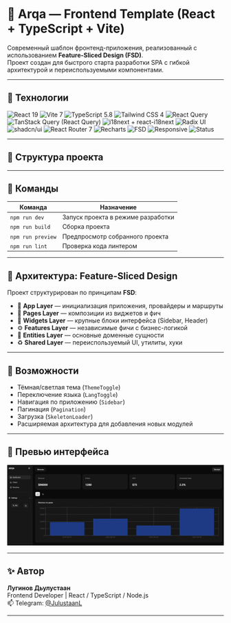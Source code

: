# 🧩 Arqa — Frontend Template (React + TypeScript + Vite)

Современный шаблон фронтенд-приложения, реализованный с использованием **Feature-Sliced Design (FSD)**.  
Проект создан для быстрого старта разработки SPA с гибкой архитектурой и переиспользуемыми компонентами.

---

## 🚀 Технологии

![React 19](https://img.shields.io/badge/React-19-61dafb?logo=react&logoColor=white)
![Vite 7](https://img.shields.io/badge/Vite-7-646cff?logo=vite&logoColor=white)
![TypeScript 5.8](https://img.shields.io/badge/TypeScript-5.8-3178c6?logo=typescript&logoColor=white)
![Tailwind CSS 4](https://img.shields.io/badge/TailwindCSS-4-38bdf8?logo=tailwindcss&logoColor=white)
![React Query](https://img.shields.io/badge/React%20Query-5-ff4154?logo=reactquery&logoColor=white)
![TanStack Query (React Query)](https://img.shields.io/badge/React%20Query-5-ff4154?logo=reactquery&logoColor=white)
![i18next + react-i18next](https://img.shields.io/badge/i18next-ready-26a69a?logo=i18next&logoColor=white)
![Radix UI](https://img.shields.io/badge/Radix%20UI-ready-8b5cf6?logo=radixui&logoColor=white)
![shadcn/ui](https://img.shields.io/badge/shadcn%2Fui-integrated-18181b?logo=react&logoColor=white)
![React Router 7](https://img.shields.io/badge/React%20Router-7-ca4245?logo=reactrouter&logoColor=white)
![Recharts](https://img.shields.io/badge/Recharts-3.2-ff7300?logo=recharts&logoColor=white)
![FSD](https://img.shields.io/badge/FSD-Feature--Sliced--Design-0ea5e9?logo=archlinux&logoColor=white)
![Responsive](https://img.shields.io/badge/Responsive-Yes-success)
![Status](https://img.shields.io/badge/Status-Ready_to_use-brightgreen)

---

## 📁 Структура проекта

---

## 🧰 Команды

| Команда | Назначение |
|----------|------------|
| `npm run dev` | Запуск проекта в режиме разработки |
| `npm run build` | Сборка проекта |
| `npm run preview` | Предпросмотр собранного проекта |
| `npm run lint` | Проверка кода линтером |

---

## 🧠 Архитектура: Feature-Sliced Design

Проект структурирован по принципам **FSD**:
- 🧱 **App Layer** — инициализация приложения, провайдеры и маршруты  
- 📄 **Pages Layer** — композиции из виджетов и фич  
- 🧩 **Widgets Layer** — крупные блоки интерфейса (Sidebar, Header)  
- ⚙️ **Features Layer** — независимые фичи с бизнес-логикой  
- 🔖 **Entities Layer** — основные доменные сущности  
- ♻️ **Shared Layer** — переиспользуемый UI, утилиты, хуки  

---

## 🌈 Возможности
- Тёмная/светлая тема (`ThemeToggle`)
- Переключение языка (`LangToggle`)
- Навигация по приложению (`Sidebar`)
- Пагинация (`Pagination`)
- Загрузка (`SkeletonLoader`)
- Расширяемая архитектура для добавления новых модулей

---

## 🧩 Превью интерфейса

![Preview UI](./public/preview.png)

---

## ✨ Автор

**Лугинов Дьулустаан**  
Frontend Developer | React / TypeScript / Node.js  
📫 Telegram: [@JulustaanL](https://t.me/JulustaanL)

---